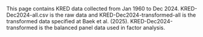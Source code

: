 This page contains KRED data collected from Jan 1960 to Dec 2024.
KRED-Dec2024-all.csv is the raw data and 
KRED-Dec2024-transformed-all is the transformed data specified at Baek et al. (2025).
KRED-Dec2024-transformed is the balanced panel data used in factor analysis.
